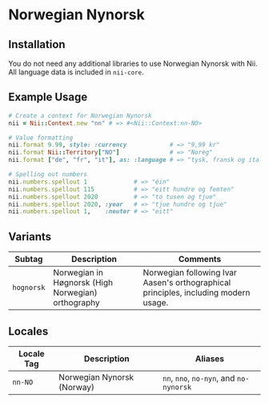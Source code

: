 <!-- This file has been generated. Source: languages/_template.md.erb -->

# Norwegian Nynorsk

## Installation

You do not need any additional libraries to use Norwegian Nynorsk with Nii.
All language data is included in `nii-core`.

## Example Usage

``` ruby
# Create a context for Norwegian Nynorsk
nii = Nii::Context.new "nn" # => #<Nii::Context:nn-NO>

# Value formatting
nii.format 9.99, style: :currency            # => "9,99 kr"
nii.format Nii::Territory["NO"]              # => "Noreg"
nii.format ["de", "fr", "it"], as: :language # => "tysk, fransk og italiensk"

# Spelling out numbers
nii.numbers.spellout 1             # => "éin"
nii.numbers.spellout 115           # => "eitt hundre og femten"
nii.numbers.spellout 2020          # => "to tusen og tjue"
nii.numbers.spellout 2020, :year   # => "tjue hundre og tjue"
nii.numbers.spellout 1,    :neuter # => "eitt"
```

## Variants

<table>
  <thead>
    <tr>
      <th>Subtag</th>
      <th>Description</th>
      <th>Comments</th>
    </tr>
  </thead>
  <tbody>
    <tr>
      <td><code>hognorsk</code></td>
      <td>Norwegian in Høgnorsk (High Norwegian) orthography</td>
      <td>Norwegian following Ivar Aasen's orthographical principles, including modern usage.</td>
    </tr>
  </tbody>
</table>

## Locales

<table>
  <thead>
    <tr>
      <th>Locale Tag</th>
      <th>Description</th>
      <th>Aliases</th>
    </tr>
  </thead>
  <tbody>
    <tr>
      <td><code>nn-NO</code></td>
      <td>Norwegian Nynorsk (Norway)</td>
      <td><code>nn</code>, <code>nno</code>, <code>no-nyn</code>, and <code>no-nynorsk</code></td>
    </tr>
  </tbody>
</table>

